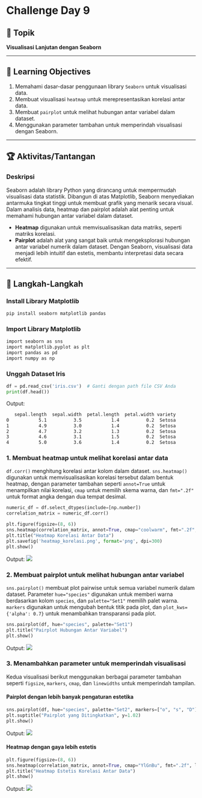 # Challenge Day 9

## 📝 Topik
**Visualisasi Lanjutan dengan Seaborn**

---

## 🎯 Learning Objectives
1. Memahami dasar-dasar penggunaan library `Seaborn` untuk visualisasi data.
2. Membuat visualisasi `heatmap` untuk merepresentasikan korelasi antar data.
3. Membuat `pairplot` untuk melihat hubungan antar variabel dalam dataset.
4. Menggunakan parameter tambahan untuk memperindah visualisasi dengan Seaborn.

---

## 🏆 Aktivitas/Tantangan

### Deskripsi
Seaborn adalah library Python yang dirancang untuk mempermudah visualisasi data statistik. Dibangun di atas Matplotlib, Seaborn menyediakan antarmuka tingkat tinggi untuk membuat grafik yang menarik secara visual. Dalam analisis data, heatmap dan pairplot adalah alat penting untuk memahami hubungan antar variabel dalam dataset.
- **Heatmap** digunakan untuk memvisualisasikan data matriks, seperti matriks korelasi.
- **Pairplot** adalah alat yang sangat baik untuk mengeksplorasi hubungan antar variabel numerik dalam dataset.
Dengan Seaborn, visualisasi data menjadi lebih intuitif dan estetis, membantu interpretasi data secara efektif.

---
## 🚀 Langkah-Langkah

### Install Library Matplotlib
```bash
pip install seaborn matplotlib pandas
```

### Import Library Matplotlib
```bash
import seaborn as sns
import matplotlib.pyplot as plt
import pandas as pd
import numpy as np
```

### Unggah Dataset Iris
```python
df = pd.read_csv('iris.csv')  # Ganti dengan path file CSV Anda
print(df.head())
```
Output:
```bash 
   sepal.length  sepal.width  petal.length  petal.width variety
0           5.1          3.5           1.4          0.2  Setosa
1           4.9          3.0           1.4          0.2  Setosa
2           4.7          3.2           1.3          0.2  Setosa
3           4.6          3.1           1.5          0.2  Setosa
4           5.0          3.6           1.4          0.2  Setosa
```

### 1. Membuat heatmap untuk melihat korelasi antar data
`df.corr()` menghitung korelasi antar kolom dalam dataset.
`sns.heatmap()` digunakan untuk memvisualisasikan korelasi tersebut dalam bentuk heatmap, dengan parameter tambahan seperti `annot=True` untuk menampilkan nilai korelasi, `cmap` untuk memilih skema warna, dan `fmt=".2f"` untuk format angka dengan dua tempat desimal.
```python
numeric_df = df.select_dtypes(include=[np.number])
correlation_matrix = numeric_df.corr()

plt.figure(figsize=(8, 6)) 
sns.heatmap(correlation_matrix, annot=True, cmap="coolwarm", fmt=".2f", linewidths=0.5)
plt.title("Heatmap Korelasi Antar Data") 
plt.savefig('heatmap_korelasi.png', format='png', dpi=300)
plt.show()
```
Output:
<img src=”x” width=”500”>

### 2. Membuat pairplot untuk melihat hubungan antar variabel
`sns.pairplot()` membuat plot pairwise untuk semua variabel numerik dalam dataset.
Parameter `hue="species"` digunakan untuk memberi warna berdasarkan kolom `species`, dan `palette="Set1"` memilih palet warna.
`markers` digunakan untuk mengubah bentuk titik pada plot, dan `plot_kws={'alpha': 0.7}` untuk menambahkan transparansi pada plot.
```python
sns.pairplot(df, hue="species", palette="Set1") 
plt.title("Pairplot Hubungan Antar Variabel")
plt.show()
```
Output:
<img src=”x” width=”500”>

### 3. Menambahkan parameter untuk memperindah visualisasi
Kedua visualisasi berikut menggunakan berbagai parameter tambahan seperti `figsize`, `markers`, `cmap`, dan `linewidths` untuk memperindah tampilan.
#### Pairplot dengan lebih banyak pengaturan estetika
```python
sns.pairplot(df, hue="species", palette="Set2", markers=["o", "s", "D"], plot_kws={'alpha': 0.7})
plt.suptitle("Pairplot yang Ditingkatkan", y=1.02)
plt.show()
```
Output:
<img src=”x” width=”500”>

#### Heatmap dengan gaya lebih estetis
```python
plt.figure(figsize=(8, 6))
sns.heatmap(correlation_matrix, annot=True, cmap="YlGnBu", fmt=".2f", linewidths=0.8, cbar_kws={"shrink": 0.8})
plt.title("Heatmap Estetis Korelasi Antar Data")
plt.show()
```
Output:
<img src=”x” width=”500”>
